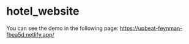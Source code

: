 # hotel_website
You can see the demo in the following page: https://upbeat-feynman-fbea5d.netlify.app/
